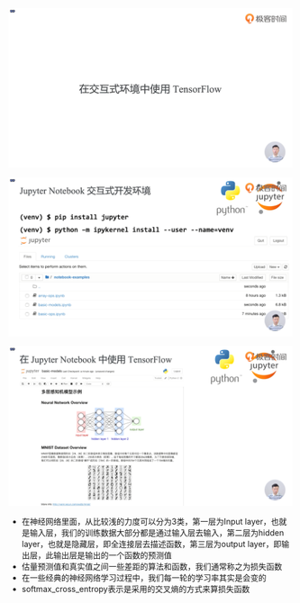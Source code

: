 ![1573127814192](assets/1573127814192.png)

![1573127991006](assets/1573127991006.png)

![1573128103560](assets/1573128103560.png)

- 在神经网络里面，从比较浅的力度可以分为3类，第一层为Input layer，也就是输入层，我们的训练数据大部分都是通过输入层去输入，第二层为hidden layer，也就是隐藏层，即全连接层去描述函数，第三层为output layer，即输出层，此输出层是输出的一个函数的预测值
- 估量预测值和真实值之间一些差距的算法和函数，我们通常称之为损失函数
- 在一些经典的神经网络学习过程中，我们每一轮的学习率其实是会变的
- softmax_cross_entropy表示是采用的交叉熵的方式来算损失函数

